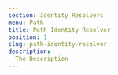 ```yaml
---
section: Identity Resolvers
menu: Path
title: Path Identity Resolver
position: 1
slug: path-identity-resolver
description: 
  The Description
---
```

